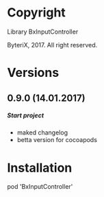 # Copyright

Library BxInputController

ByteriX, 2017. All right reserved.

# Versions

## 0.9.0 (14.01.2017)
##### Start project
* maked changelog
* betta version for cocoapods


# Installation

pod 'BxInputController'
